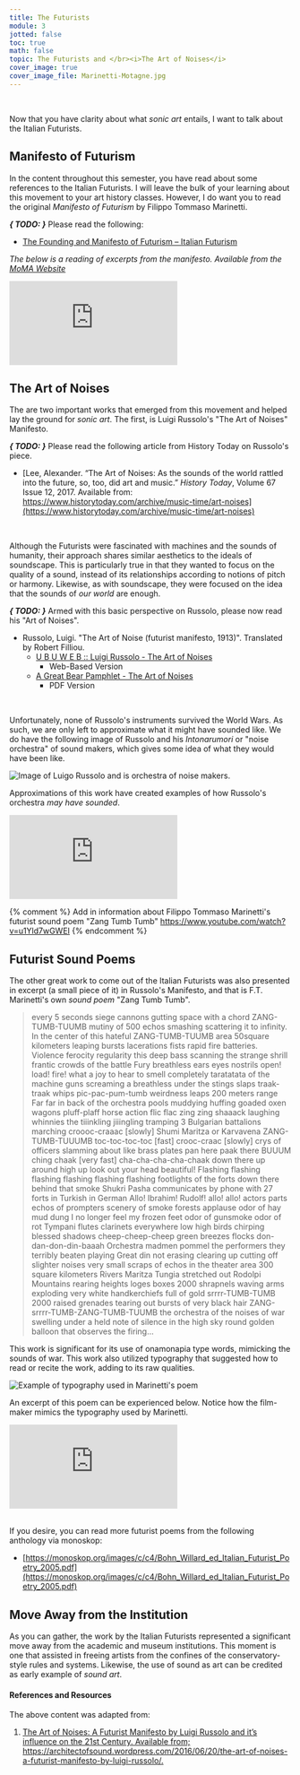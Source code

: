 ```yaml
---
title: The Futurists
module: 3
jotted: false
toc: true
math: false
topic: The Futurists and </br><i>The Art of Noises</i>
cover_image: true
cover_image_file: Marinetti-Motagne.jpg
---
```



<br />


Now that you have clarity about what _sonic art_ entails, I want to talk about the Italian Futurists.


## Manifesto of Futurism

In the content throughout this semester, you have read about some references to the Italian Futurists. I will leave the bulk of your learning about this movement to your art history classes. However, I do want you to read the original _Manifesto of Futurism_ by Filippo Tommaso Marinetti.

**_{ TODO: }_** Please read the following:

- [The Founding and Manifesto of Futurism  – Italian Futurism](https://www.italianfuturism.org/manifestos/foundingmanifesto/)

_The below is a reading of excerpts from the manifesto. Available from the [MoMA Website](https://www.moma.org/multimedia/video/76/453)_

<div class="embed-responsive embed-responsive-16by9"><iframe class="embed-responsive-item" src="https://assets.moma.org/momaorg/shared/video_file/video_file/462/futurist_manifesto-h.264_youtube_640_480.mp4" frameborder="0" allow="accelerometer; autoplay; encrypted-media; gyroscope; picture-in-picture" allowfullscreen></iframe></div>


## The Art of Noises


The are two important works that emerged from this movement and helped lay the ground for _sonic art_. The first, is Luigi Russolo's "The Art of Noises" Manifesto.

**_{ TODO: }_** Please read the following article from History Today on Russolo's piece.

- [Lee, Alexander. “The Art of Noises: As the sounds of the world rattled into the future, so, too, did art and music.” _History Today_, Volume 67 Issue 12, 2017. Available from: https://www.historytoday.com/archive/music-time/art-noises](https://www.historytoday.com/archive/music-time/art-noises)

<br />

Although the Futurists were fascinated with machines and the sounds of humanity, their approach shares similar aesthetics to the ideals of soundscape. This is particularly true in that they wanted to focus on the quality of a sound, instead of its relationships according to notions of pitch or harmony. Likewise, as with soundscape, they were focused on the idea that the sounds of _our world_ are enough.

**_{ TODO: }_** Armed with this basic perspective on Russolo, please now read his "Art of Noises".

- Russolo, Luigi. "The Art of Noise (futurist manifesto, 1913)". Translated by Robert Filliou.
	- [U B U W E B :: Luigi Russolo - The Art of Noises](https://www.ubu.com/papers/russolo.html)
		- Web-Based Version
	- [A Great Bear Pamphlet - The Art of Noises](https://github.com/Montana-Media-Arts/intro-to-sonic-arts/raw/master/resources/russolo_noise.pdf)
		- PDF Version

<br />


Unfortunately, none of Russolo's instruments survived the World Wars. As such, we are only left to approximate what it might have sounded like. We do have the following image of Russolo and his _Intonarumori_ or "noise orchestra" of sound makers, which gives some idea of what they would have been like.

![Image of Luigo Russolo and is orchestra of noise makers.](../imgs/luigi-russolo-and-ugo-piatti-with-noise-machines-milan-1913.jpg "Image of Luigo Russolo and is orchestra of noise makers.")

Approximations of this work have created examples of how Russolo's orchestra _may have sounded_.

<div class="embed-responsive embed-responsive-16by9"><iframe class="embed-responsive-item" src="https://www.youtube.com/embed/Lqej96ZVoo8" frameborder="0" allow="accelerometer; autoplay; encrypted-media; gyroscope; picture-in-picture" allowfullscreen></iframe></div>

{% comment %}
Add in information about Filippo Tommaso Marinetti's futurist sound poem "Zang Tumb Tumb"
https://www.youtube.com/watch?v=u1Yld7wGWEI
{% endcomment %}

## Futurist Sound Poems

The other great work to come out of the Italian Futurists was also presented in excerpt (a small piece of it) in Russolo's Manifesto, and that is F.T. Marinetti's own _sound poem_ "Zang Tumb Tumb".

> every 5 seconds siege cannons gutting space with a chord ZANG-TUMB-TUUMB mutiny of 500 echos smashing scattering it to infinity. In the center of this hateful ZANG-TUMB-TUUMB area 50square kilometers leaping bursts lacerations fists rapid fire batteries. Violence ferocity regularity this deep bass scanning the strange shrill frantic crowds of the battle Fury breathless ears eyes nostrils open! load! fire! what a joy to hear to smell completely taratatata of the machine guns screaming a breathless under the stings slaps traak-traak whips pic-pac-pum-tumb weirdness leaps 200 meters range Far far in back of the orchestra pools muddying huffing goaded oxen wagons pluff-plaff horse action flic flac zing zing shaaack laughing whinnies the tiiinkling jiiingling tramping 3 Bulgarian battalions marching croooc-craaac [slowly] Shumi Maritza or Karvavena ZANG-TUMB-TUUUMB toc-toc-toc-toc [fast] crooc-craac [slowly] crys of officers slamming about like brass plates pan here paak there BUUUM ching chaak [very fast] cha-cha-cha-cha-chaak down there up around high up look out your head beautiful! Flashing flashing flashing flashing flashing flashing footlights of the forts down there behind that smoke Shukri Pasha communicates by phone with 27 forts in Turkish in German Allo! Ibrahim! Rudolf! allo! allo! actors parts echos of prompters scenery of smoke forests applause odor of hay mud dung I no longer feel my frozen feet odor of gunsmoke odor of rot Tympani flutes clarinets everywhere low high birds chirping blessed shadows cheep-cheep-cheep green breezes flocks don-dan-don-din-baaah Orchestra madmen pommel the performers they terribly beaten playing Great din not erasing clearing up cutting off slighter noises very small scraps of echos in the theater area 300 square kilometers Rivers Maritza Tungia stretched out Rodolpi Mountains rearing heights loges boxes 2000 shrapnels waving arms exploding very white handkerchiefs full of gold srrrr-TUMB-TUMB 2000 raised grenades tearing out bursts of very black hair ZANG-srrrr-TUMB-ZANG-TUMB-TUUMB the orchestra of the noises of war swelling under a held note of silence in the high sky round golden balloon that observes the firing...

This work is significant for its use of onamonapia type words, mimicking the sounds of war. This work also utilized typography that suggested how to read or recite the work, adding to its raw qualities.

![Example of typography used in Marinetti's poem](../imgs/ZangTumbTumb-1914.jpg "Example of typography used in Marinetti's poem")

An excerpt of this poem can be experienced below. Notice how the film-maker mimics the typography used by Marinetti.

<div class="embed-responsive embed-responsive-16by9"><iframe class="embed-responsive-item" src="https://www.youtube.com/embed/3_3O0zOiX-w" frameborder="0" allow="accelerometer; autoplay; encrypted-media; gyroscope; picture-in-picture" allowfullscreen></iframe></div>

<br />


If you desire, you can read more futurist poems from the following anthology via monoskop:

- [https://monoskop.org/images/c/c4/Bohn_Willard_ed_Italian_Futurist_Poetry_2005.pdf](https://monoskop.org/images/c/c4/Bohn_Willard_ed_Italian_Futurist_Poetry_2005.pdf)

## Move Away from the Institution

As you can gather, the work by the Italian Futurists represented a significant move away from the academic and museum institutions. This moment is one that assisted in freeing artists from the confines of the conservatory-style rules and systems. Likewise, the use of sound as art can be credited as early example of _sound art_.

<div class="ref">
<h4>References and Resources</h4>

The above content was adapted from:

<ol>
<li><a href="https://architectofsound.wordpress.com/2016/06/20/the-art-of-noises-a-futurist-manifesto-by-luigi-russolo/">The Art of Noises: A Futurist Manifesto by Luigi Russolo and it’s influence on the 21st Century. Available from; https://architectofsound.wordpress.com/2016/06/20/the-art-of-noises-a-futurist-manifesto-by-luigi-russolo/.</a></li>
</ol>
</div>
